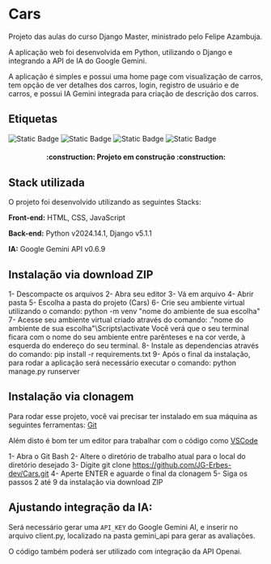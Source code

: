 
# Cars
Projeto das aulas do curso Django Master, ministrado pelo Felipe Azambuja.

A aplicação web foi desenvolvida em Python, utilizando o Django e integrando a API de IA do Google Gemini.

A aplicação é simples e possui uma home page com visualização de carros, tem opção de ver detalhes dos carros, login, registro de usuário e de carros, e possui IA Gemini integrada para criação de descrição dos carros.

## Etiquetas
![Static Badge](https://img.shields.io/badge/License-MIT-yellow?style=flat)
![Static Badge](https://img.shields.io/badge/Framework-Django-green?style=flat)
![Static Badge](https://img.shields.io/badge/Language-Python-blue?style=flat)
![Static Badge](https://img.shields.io/badge/IA-Gemini-purple?style=flat)

<h4 align="center"> 
    :construction:  Projeto em construção  :construction:
</h4>

## Stack utilizada

O projeto foi desenvolvido utilizando as seguintes Stacks:

**Front-end:** HTML, CSS, JavaScript

**Back-end:** Python v2024.14.1, Django v5.1.1

**IA:** Google Gemini API v0.6.9

## Instalação via download ZIP

1- Descompacte os arquivos 
2- Abra seu editor
3- Vá em arquivo
4- Abrir pasta
5- Escolha a pasta do projeto (Cars)
6- Crie seu ambiente virtual utilizando o comando:
    python -m venv "nome do ambiente de sua escolha"
7- Acesse seu ambiente virtual criado através do comando:
    .\"nome do ambiente de sua escolha"\Scripts\activate
Você verá que o seu terminal ficara com o nome do seu ambiente entre parênteses e na cor verde, à esquerda do endereço do seu terminal.
8- Instale as dependencias através do comando:
    pip install -r requirements.txt
9- Após o final da instalação, para rodar a aplicação será necessário executar o comando:
    python manage.py runserver

## Instalação via clonagem

Para rodar esse projeto, você vai precisar ter instalado em sua máquina as seguintes ferramentas:
[Git](https://git-scm.com)

Além disto é bom ter um editor para trabalhar com o código como [VSCode](https://code.visualstudio.com/)

1- Abra o Git Bash
2- Altere o diretório de trabalho atual para o local do diretório desejado
3- Digite git clone https://github.com/JG-Erbes-dev/Cars.git
4- Aperte ENTER e aguarde o final da clonagem
5- Siga os passos 2 até 9 da instalação via download ZIP


## Ajustando integração da IA:

Será necessário gerar uma `API_KEY` do Google Gemini AI, e inserir no arquivo client.py, localizado na pasta gemini_api para gerar as avaliações.

O código também poderá ser utilizado com integração da API Openai.

